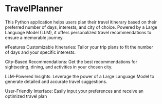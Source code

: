 # TravelPlanner
This Python application helps users plan their travel itinerary based on their preferred number of days, interests, and city of choice. Powered by a Large Language Model (LLM), it offers personalized travel recommendations to ensure a memorable journey.

#Features
Customizable Itineraries: Tailor your trip plans to fit the number of days and your specific interests.

City-Based Recommendations: Get the best recommendations for sightseeing, dining, and activities in your chosen city.

LLM-Powered Insights: Leverage the power of a Large Language Model to generate detailed and accurate travel suggestions.

User-Friendly Interface: Easily input your preferences and receive an optimized travel plan
